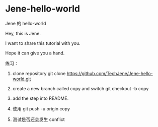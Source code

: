 # Jene-hello-world
Jene 的 hello-world

Hey, this is Jene.

I want to share this tutorial with you.

Hope it can give you a hand.

练习：
1. clone repository
  git clone   https://github.com/TechJene/Jene-hello-world.git

2. create a new branch called copy and switch
  git checkout -b copy

3. add the step into README.

4. 使用 git push -u origin copy

5. 测试是否还会发生 conflict
